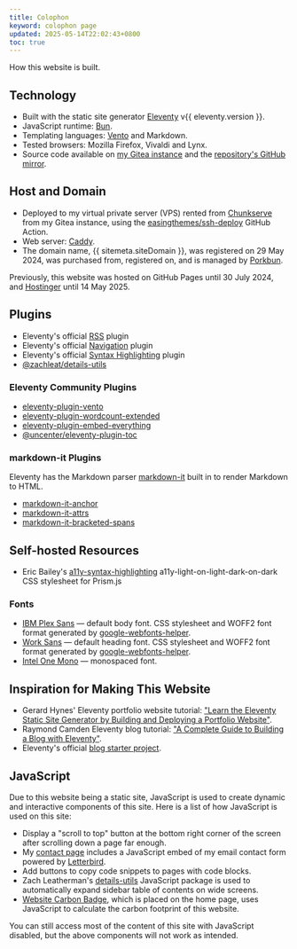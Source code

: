 ```yaml
---
title: Colophon
keyword: colophon page
updated: 2025-05-14T22:02:43+0800
toc: true
---
```


How this website is built.

## Technology

* Built with the static site generator [Eleventy](https://www.11ty.dev/) v{{ eleventy.version }}.
* JavaScript runtime: [Bun](https://bun.sh).
* Templating languages: [Vento](https://vento.js.org/) and Markdown.
* Tested browsers: Mozilla Firefox, Vivaldi and Lynx.
* Source code available on [my Gitea instance](https://git.helenchong.dev/helenchong/helenchong.dev) and the [repository's GitHub mirror](https://github.com/helenclx/helenchong.dev).

## Host and Domain

* Deployed to my virtual private server (VPS) rented from [Chunkserve](https://chunkserve.com/) from my Gitea instance, using the [easingthemes/ssh-deploy](https://github.com/easingthemes/ssh-deploy) GitHub Action.
* Web server: [Caddy](https://caddyserver.com/).
* The domain name, {{ sitemeta.siteDomain }}, was registered on 29 May 2024, was purchased from, registered on, and is managed by [Porkbun](https://porkbun.com/).

Previously, this website was hosted on GitHub Pages until 30 July 2024, and [Hostinger](https://www.hostinger.com/my) until 14 May 2025.

## Plugins

* Eleventy's official [RSS](https://www.11ty.dev/docs/plugins/rss/) plugin
* Eleventy's official [Navigation](https://www.11ty.dev/docs/plugins/navigation/) plugin
* Eleventy's official [Syntax Highlighting](https://www.11ty.dev/docs/plugins/syntaxhighlight/) plugin
* [@zachleat/details-utils](https://www.npmjs.com/package/@zachleat/details-utils)

### Eleventy Community Plugins

* [eleventy-plugin-vento](https://github.com/noelforte/eleventy-plugin-vento)
* [eleventy-plugin-wordcount-extended](https://www.npmjs.com/package/eleventy-plugin-wordcount-extended)
* [eleventy-plugin-embed-everything](https://www.npmjs.com/package/eleventy-plugin-embed-everything)
* [@uncenter/eleventy-plugin-toc](https://www.npmjs.com/package/@uncenter/eleventy-plugin-toc)

### markdown-it Plugins

Eleventy has the Markdown parser [markdown-it](https://www.npmjs.com/package/markdown-it) built in to render Markdown to HTML.
* [markdown-it-anchor](https://www.npmjs.com/package/markdown-it-anchor)
* [markdown-it-attrs](https://www.npmjs.com/package/markdown-it-attrs)
* [markdown-it-bracketed-spans](https://www.npmjs.com/package/markdown-it-bracketed-spans)

## Self-hosted Resources

* Eric Bailey's [a11y-syntax-highlighting](https://github.com/ericwbailey/a11y-syntax-highlighting) a11y-light-on-light-dark-on-dark CSS stylesheet for Prism.js

### Fonts

* [IBM Plex Sans](https://fonts.google.com/specimen/IBM+Plex+Sans) — default body font. CSS stylesheet and WOFF2 font format generated by [google-webfonts-helper](https://gwfh.mranftl.com/fonts).
* [Work Sans](https://github.com/weiweihuanghuang/Work-Sans) — default heading font. CSS stylesheet and WOFF2 font format generated by [google-webfonts-helper](https://gwfh.mranftl.com/fonts).
* [Intel One Mono](https://www.intel.com/content/www/us/en/company-overview/one-monospace-font.html) — monospaced font.

## Inspiration for Making This Website
* Gerard Hynes' Eleventy portfolio website tutorial: ["Learn the Eleventy Static Site Generator by Building and Deploying a Portfolio Website"](https://www.freecodecamp.org/news/learn-eleventy/).
* Raymond Camden Eleventy blog tutorial: ["A Complete Guide to Building a Blog with Eleventy"](https://cfjedimaster.github.io/eleventy-blog-guide/guide.html).
* Eleventy's official [blog starter project](https://github.com/11ty/eleventy-base-blog).

## JavaScript

Due to this website being a static site, JavaScript is used to create dynamic and interactive components of this site. Here is a list of how JavaScript is used on this site:

* Display a "scroll to top" button at the bottom right corner of the screen after scrolling down a page far enough.
* My [contact page](/contact) includes a JavaScript embed of my email contact form powered by [Letterbird](https://letterbird.co/).
* Add buttons to copy code snippets to pages with code blocks.
* Zach Leatherman's [details-utils](https://www.npmjs.com/package/@zachleat/details-utils) JavaScript package is used to automatically expand sidebar table of contents on wide screens.
* [Website Carbon Badge](https://www.websitecarbon.com/badge/), which is placed on the home page, uses JavaScript to calculate the carbon footprint of this website.

You can still access most of the content of this site with JavaScript disabled, but the above components will not work as intended.
